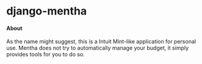 # django-mentha

#### About

As the name might suggest, this is a Intuit Mint-like application for personal use. Mentha does not try to automatically manage your budget, it simply provides tools for you to do so. 